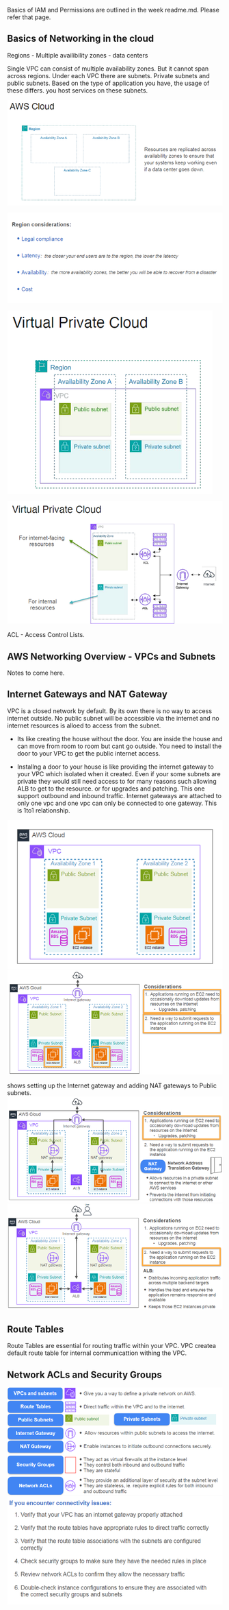 Basics of IAM and Permissions are outlined in the week readme.md. Please refer that page.


## Basics of Networking in the cloud
Regions - Multiple availibility zones - data centers

Single VPC can consist of multiple availability zones. But it cannot span across regions. Under each VPC there are subnets. Private subnets and public subnets. Based on the type of application you have, the usage of these differs. you host services on these subnets. 


![alt text](<.images/basics of networking_1.png>) 

![alt text](<.images/basics of networking_2.png>) 

![alt text](<.images/basics of networking_3.png>) 

![alt text](<.images/basics of networking_4.png>)

ACL - Access Control Lists.

## AWS Networking Overview - VPCs and Subnets

Notes to come here. 

## Internet Gateways and NAT Gateway

VPC is a closed network by default. By its own there is no way to access internet outside. No public subnet will be accessible via the internet and no internet resources is alloed to access from the subnet. 

* Its like creating the house without the door. You are inside the house and can move from room to room but cant go outside.
You need to install the door to your VPC to get the public internet access. 

* Installng a door to your house is like providing the internet gateway to your VPC which isolated when it created. Even if your some subnets are private they would still need access to for many reasons such allowing ALB to get to the resource. 
or for upgrades and patching. This one support outbound and inbound traffic. Internet gateways are attached to only one vpc and one vpc can only be connected to one gateway. This is 1to1 relationship. 

![alt text](.images/internet_gateway_1.png) 
![alt text](.images/internet_gateway_2.png)

shows setting up the Internet gateway and adding NAT gateways to Public subnets. 
![alt text](.images/internet_gateway_3.png) ![alt text](.images/internet_gateway_4.png)

## Route Tables

Route Tables are essential for routing traffic within your VPC. VPC createa default route table for internal communicattion withing the VPC.


## Network ACLs and Security Groups
![alt text](<.images/Network ACLs and Sec Groups_1.png>) 
![alt text](<.images/Network ACLs and Sec Groups_2.png>)